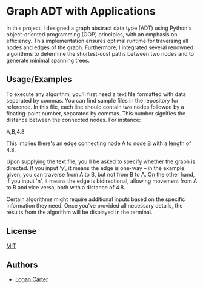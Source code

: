 
# Graph ADT with Applications

In this project, I designed a graph abstract data type (ADT) using Python's object-oriented programming (OOP) principles, with an emphasis on efficiency. This implementation ensures optimal runtime for traversing all nodes and edges of the graph. Furthermore, I integrated several renowned algorithms to determine the shortest-cost paths between two nodes and to generate minimal spanning trees.
## Usage/Examples

To execute any algorithm, you'll first need a text file formatted with data separated by commas. You can find sample files in the repository for reference. In this file, each line should contain two nodes followed by a floating-point number, separated by commas. This number signifies the distance between the connected nodes. For instance:

A,B,4.8  

This implies there's an edge connecting node A to node B with a length of 4.8.

Upon supplying the text file, you'll be asked to specify whether the graph is directed. If you input 'y', it means the edge is one-way – in the example given, you can traverse from A to B, but not from B to A. On the other hand, if you input 'n', it means the edge is bidirectional, allowing movement from A to B and vice versa, both with a distance of 4.8.

Certain algorithms might require additional inputs based on the specific information they need. Once you've provided all necessary details, the results from the algorithm will be displayed in the terminal.
## License

[MIT](https://choosealicense.com/licenses/mit/)


## Authors

- [Logan Carter](https://www.github.com/logancarter2025)